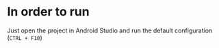 # In order to run
Just open the project in Android Studio and run the default configuration (`CTRL + F10`)
